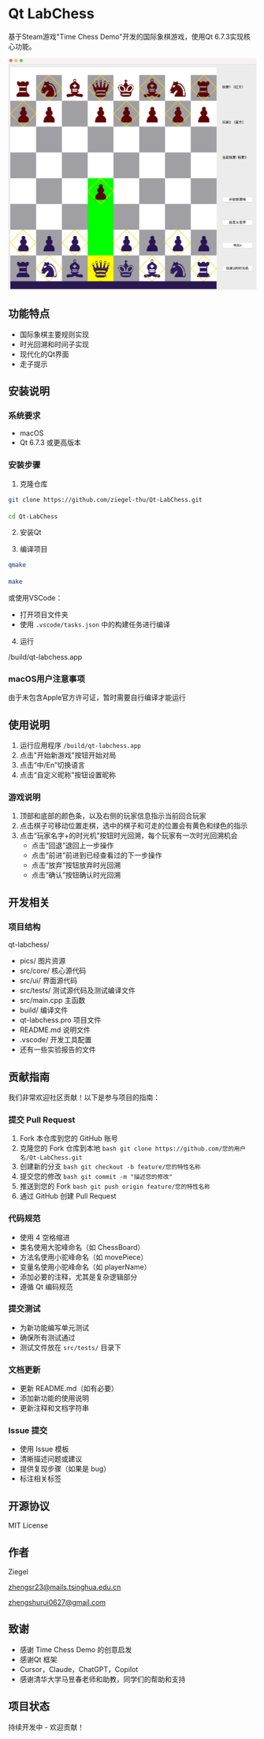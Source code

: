 # Qt LabChess

基于Steam游戏"Time Chess Demo"开发的国际象棋游戏，使用Qt 6.7.3实现核心功能。

![alt text](./pics/screenshot.png)

## 功能特点

- 国际象棋主要规则实现
- 时光回溯和时间子实现
- 现代化的Qt界面
- 走子提示

## 安装说明

### 系统要求
- macOS
- Qt 6.7.3 或更高版本


### 安装步骤

1. 克隆仓库

```bash
git clone https://github.com/ziegel-thu/Qt-LabChess.git

cd Qt-LabChess
```

2. 安装Qt

3. 编译项目

```bash
qmake 

make
```

或使用VSCode：
- 打开项目文件夹
- 使用 `.vscode/tasks.json` 中的构建任务进行编译

4. 运行


/build/qt-labchess.app

### macOS用户注意事项
由于未包含Apple官方许可证，暂时需要自行编译才能运行

## 使用说明
1. 运行应用程序 `/build/qt-labchess.app`
2. 点击"开始新游戏"按钮开始对局
3. 点击“中/En”切换语言
4. 点击“自定义昵称”按钮设置昵称

### 游戏说明
1. 顶部和底部的颜色条，以及右侧的玩家信息指示当前回合玩家
2. 点击棋子可移动位置走棋，选中的棋子和可走的位置会有黄色和绿色的指示
3. 点击“玩家名字+的时光机”按钮时光回溯，每个玩家有一次时光回溯机会
   - 点击“回退”退回上一步操作
   - 点击“前进”前进到已经查看过的下一步操作
   - 点击“放弃”按钮放弃时光回溯
   - 点击“确认”按钮确认时光回溯

## 开发相关

### 项目结构

qt-labchess/
- pics/ 图片资源
- src/core/ 核心源代码
- src/ui/ 界面源代码
- src/tests/ 测试源代码及测试编译文件
- src/main.cpp 主函数
- build/ 编译文件
- qt-labchess.pro 项目文件
- README.md 说明文件
- .vscode/ 开发工具配置
- 还有一些实验报告的文件

## 贡献指南

我们非常欢迎社区贡献！以下是参与项目的指南：

### 提交 Pull Request
1. Fork 本仓库到您的 GitHub 账号
2. 克隆您的 Fork 仓库到本地   ```bash
   git clone https://github.com/您的用户名/Qt-LabChess.git   ```
3. 创建新的分支   ```bash
   git checkout -b feature/您的特性名称   ```
4. 提交您的修改   ```bash
   git commit -m "描述您的修改"   ```
5. 推送到您的 Fork   ```bash
   git push origin feature/您的特性名称   ```
6. 通过 GitHub 创建 Pull Request

### 代码规范
- 使用 4 空格缩进
- 类名使用大驼峰命名（如 ChessBoard）
- 方法名使用小驼峰命名（如 movePiece）
- 变量名使用小驼峰命名（如 playerName）
- 添加必要的注释，尤其是复杂逻辑部分
- 遵循 Qt 编码规范

### 提交测试
- 为新功能编写单元测试
- 确保所有测试通过
- 测试文件放在 `src/tests/` 目录下

### 文档更新
- 更新 README.md（如有必要）
- 添加新功能的使用说明
- 更新注释和文档字符串

### Issue 提交
- 使用 Issue 模板
- 清晰描述问题或建议
- 提供复现步骤（如果是 bug）
- 标注相关标签
## 开源协议
MIT License

## 作者

Ziegel

zhengsr23@mails.tsinghua.edu.cn

zhengshurui0627@gmail.com

## 致谢

- 感谢 Time Chess Demo 的创意启发
- 感谢Qt 框架
- Cursor，Claude，ChatGPT，Copilot
- 感谢清华大学马昱春老师和助教，同学们的帮助和支持

## 项目状态

持续开发中 - 欢迎贡献！